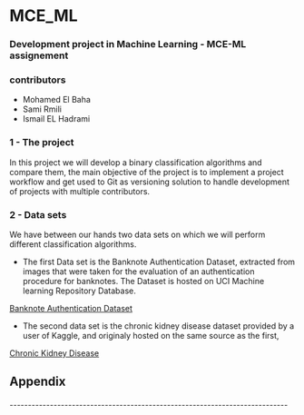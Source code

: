 # MCE_ML
### Development project in Machine Learning - MCE-ML assignement 
### contributors
- Mohamed El Baha
- Sami Rmili
- Ismail EL Hadrami
### 1 - The project

In this project we will develop a binary classification algorithms and compare them, the main objective
of the project is to implement a project workflow and get used to Git as versioning solution to handle 
development of projects with multiple contributors.

### 2 - Data sets
We have between our hands two data sets on which we will perform different classification algorithms. 
- The first Data set is the Banknote Authentication Dataset, extracted from images that were taken for the evaluation of
an authentication procedure for banknotes.
The Dataset is hosted on UCI Machine learning Repository Database. 

[Banknote Authentication Dataset](https://archive.ics.uci.edu/ml/datasets/banknote+authentication)

- The second data set is the chronic kidney disease dataset provided by a user of Kaggle, and originaly
hosted on the same source as the first, 


[ Chronic Kidney Disease](https://www.kaggle.com/mansoordaku/ckdisease)




## Appendix
###### ----------------------------------------------------------------------------
